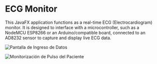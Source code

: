 # ECG Monitor
 This JavaFX application functions as a real-time ECG (Electrocardiogram) monitor. It is designed to interface with a microcontroller, such as a NodeMCU ESP8266 or an Arduino/compatible board, connected to an AD8232 sensor to capture and display live ECG data.

 
![Pantalla de Ingreso de Datos](https://i.imgur.com/2gTmyAb.png)


![Monitorización de Pulso del Paciente](blob:https://imgur.com/3f72f3ab-be05-4ed1-a764-952b84750abf)


